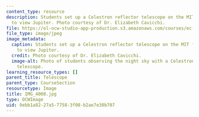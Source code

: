 ```yaml
---
content_type: resource
description: Students set up a Celestron reflector telescope on the MIT front steps,
  to view Jupiter. Photo courtesy of Dr. Elizabeth Cavicchi.
file: https://ol-ocw-studio-app-production.s3.amazonaws.com/courses/ec-050-recreate-experiments-from-history-inform-the-future-from-the-past-galileo-january-iap-2010/9ebb1a8227a577583f08b2ae7e30b707_IMG_4008.jpg
file_type: image/jpeg
image_metadata:
  caption: Students set up a Celestron reflector telescope on the MIT front steps,
    to view Jupiter.
  credit: Photo courtesy of Dr. Elizabeth Cavicchi.
  image-alt: Photo of students observing the night sky with a Celestron reflector
    telescope.
learning_resource_types: []
parent_title: Telescope
parent_type: CourseSection
resourcetype: Image
title: IMG_4008.jpg
type: OCWImage
uid: 9ebb1a82-27a5-7758-3f08-b2ae7e30b707
---
```

